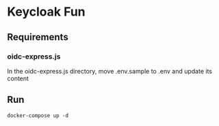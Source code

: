 # Keycloak Fun

## Requirements
### oidc-express.js
In the oidc-express.js directory, move .env.sample to .env and update its content

## Run

```
docker-compose up -d
```
